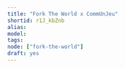 ```yaml
---
title: "Fork The World x CommUnJeu"
shortid: r1J_kbZnb
alias:
model:
tags:
node: ["fork-the-world"]
draft: yes
---
```

